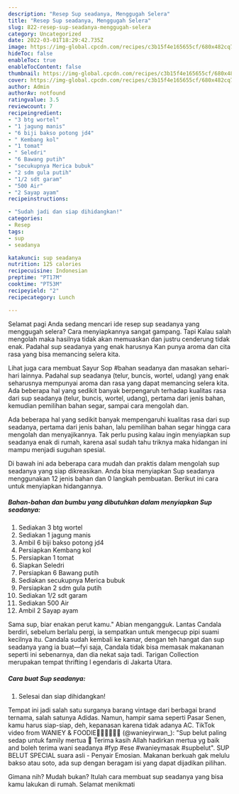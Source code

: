 ```yaml
---
description: "Resep Sup seadanya, Menggugah Selera"
title: "Resep Sup seadanya, Menggugah Selera"
slug: 822-resep-sup-seadanya-menggugah-selera
category: Uncategorized
date: 2022-03-01T18:29:42.735Z
image: https://img-global.cpcdn.com/recipes/c3b15f4e165655cf/680x482cq70/sup-seadanya-foto-resep-utama.jpg
hideToc: false
enableToc: true
enableTocContent: false
thumbnail: https://img-global.cpcdn.com/recipes/c3b15f4e165655cf/680x482cq70/sup-seadanya-foto-resep-utama.jpg
cover: https://img-global.cpcdn.com/recipes/c3b15f4e165655cf/680x482cq70/sup-seadanya-foto-resep-utama.jpg
author: Admin
authorAv: notfound
ratingvalue: 3.5
reviewcount: 7
recipeingredient:
- "3 btg wortel"
- "1 jagung manis"
- "6 biji bakso potong jd4"
- " Kembang kol"
- "1 tomat"
- " Seledri"
- "6 Bawang putih"
- "secukupnya Merica bubuk"
- "2 sdm gula putih"
- "1/2 sdt garam"
- "500 Air"
- "2 Sayap ayam"
recipeinstructions:

- "Sudah jadi dan siap dihidangkan!"
categories:
- Resep
tags:
- sup
- seadanya

katakunci: sup seadanya 
nutrition: 125 calories
recipecuisine: Indonesian
preptime: "PT17M"
cooktime: "PT53M"
recipeyield: "2"
recipecategory: Lunch

---
```



Selamat pagi Anda sedang mencari ide resep sup seadanya yang menggugah selera? Cara menyiapkannya sangat gampang. Tapi Kalau salah mengolah maka hasilnya tidak akan memuaskan dan justru cenderung tidak enak. Padahal sup seadanya yang enak harusnya Kan punya aroma dan cita rasa yang bisa memancing selera kita.


Lihat juga cara membuat Sayur Sop #bahan seadanya dan masakan sehari-hari lainnya. Padahal sup seadanya (telur, buncis, wortel, udang) yang enak seharusnya mempunyai aroma dan rasa yang dapat memancing selera kita. Ada beberapa hal yang sedikit banyak berpengaruh terhadap kualitas rasa dari sup seadanya (telur, buncis, wortel, udang), pertama dari jenis bahan, kemudian pemilihan bahan segar, sampai cara mengolah dan.

Ada beberapa hal yang sedikit banyak mempengaruhi kualitas rasa dari sup seadanya, pertama dari jenis bahan, lalu pemilihan bahan segar hingga cara mengolah dan menyajikannya. Tak perlu pusing kalau ingin menyiapkan sup seadanya enak di rumah, karena asal sudah tahu triknya maka hidangan ini mampu menjadi suguhan spesial.


Di bawah ini ada beberapa cara mudah dan praktis dalam mengolah sup seadanya yang siap dikreasikan. Anda bisa menyiapkan Sup seadanya menggunakan 12 jenis bahan dan 0 langkah pembuatan. Berikut ini cara untuk menyiapkan hidangannya.

<!--inarticleads1-->

##### Bahan-bahan dan bumbu yang dibutuhkan dalam menyiapkan Sup seadanya:

1. Sediakan 3 btg wortel
1. Sediakan 1 jagung manis
1. Ambil 6 biji bakso potong jd4
1. Persiapkan  Kembang kol
1. Persiapkan 1 tomat
1. Siapkan  Seledri
1. Persiapkan 6 Bawang putih
1. Sediakan secukupnya Merica bubuk
1. Persiapkan 2 sdm gula putih
1. Sediakan 1/2 sdt garam
1. Sediakan 500 Air
1. Ambil 2 Sayap ayam


Sama sup, biar enakan perut kamu.&#34; Abian mengangguk. Lantas Candala berdiri, sebelum berlalu pergi, ia sempatkan untuk mengecup pipi suami kecilnya itu. Candala sudah kembali ke kamar, dengan teh hangat dan sup seadanya yang ia buat—fyi saja, Candala tidak bisa memasak makananan seperti ini sebenarnya, dan dia nekat saja tadi. Tarigan Collection merupakan tempat thrifting l egendaris di Jakarta Utara. 

<!--inarticleads2-->

##### Cara buat Sup seadanya:


1. Selesai dan siap dihidangkan!

Tempat ini jadi salah satu surganya barang vintage dari berbagai brand ternama, salah satunya Adidas. Namun, hampir sama seperti Pasar Senen, kamu harus siap-siap, deh, kepanasan karena tidak adanya AC. TikTok video from WANIEY &amp; FOODIE👩🏼‍🍳🍕🍰🍜 (@wanieyirwan_): &#34;Sup belut paling sedap untuk family mertua 🥰 Terima kasih Allah hadirkan mertua yg baik and boleh terima wani seadanya #fyp #ese #wanieymasak #supbelut&#34;. SUP BELUT SPECIAL suara asli - Penyair Emosian. Makanan berkuah gak melulu bakso atau soto, ada sup dengan beragam isi yang dapat dijadikan pilihan. 

Gimana nih? Mudah bukan? Itulah cara membuat sup seadanya yang bisa kamu lakukan di rumah. Selamat menikmati
